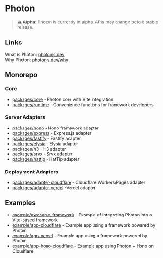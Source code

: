# Photon

> ⚠️ **Alpha**: Photon is currently in alpha. APIs may change before stable release.

## Links

What is Photon: [photonjs.dev](https://photonjs.dev)  
Why Photon: [photonjs.dev/why](https://photonjs.dev/why)  

## Monorepo

### Core
- [packages/core](./packages/core) - Photon core with Vite integration
- [packages/runtime](./packages/runtime) - Convenience functions for framework developers

### Server Adapters
- [packages/hono](./packages/hono) - Hono framework adapter
- [packages/express](./packages/express) - Express.js adapter
- [packages/fastify](./packages/fastify) - Fastify adapter
- [packages/elysia](./packages/elysia) - Elysia adapter
- [packages/h3](./packages/h3) - H3 adapter
- [packages/srvx](./packages/srvx) - Srvx adapter
- [packages/hattip](./packages/hattip) - HatTip adapter

### Deployment Adapters
- [packages/adapter-cloudflare](./packages/adapter-cloudflare) - Cloudflare Workers/Pages adapter
- [packages/adapter-vercel](./packages/adapter-vercel) -Vercel adapter

## Examples
- [example/awesome-framework](./example/awesome-framework) - Example of integrating Photon into a Vite-based framework
- [example/app-cloudflare](./example/app-cloudflare) - Example app using a framework powered by Photon
- [example/app-vercel](./example/app-vercel) - Example app using a framework powered by Photon
- [example/app-hono-cloudflare](./example/app-hono-cloudflare) - Example app using Photon + Hono on Cloudflare
